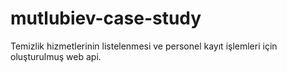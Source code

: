 # mutlubiev-case-study
Temizlik hizmetlerinin listelenmesi ve personel kayıt işlemleri için oluşturulmuş web api.
